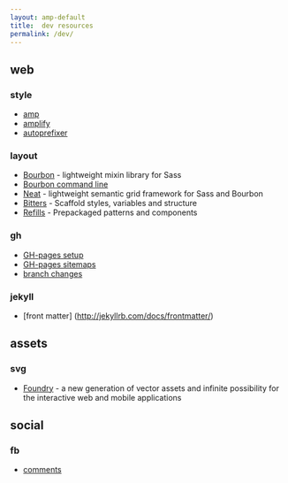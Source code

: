 ```yaml
---
layout: amp-default
title:  dev resources
permalink: /dev/
---
```


## web

### style
- [amp]()
- [amplify](https://github.com/ageitgey/amplify)
- [autoprefixer](https://github.com/postcss/autoprefixer)

### layout
- [Bourbon](https://github.com/thoughtbot/bourbon) - lightweight mixin library for Sass
- [Bourbon command line](https://github.com/thoughtbot/bourbon/wiki/Command-Line-Interface)
- [Neat](https://github.com/thoughtbot/neat) - lightweight semantic grid framework for Sass and Bourbon
- [Bitters](https://github.com/thoughtbot/bitters) - Scaffold styles, variables and structure
- [Refills](https://github.com/thoughtbot/refills) - Prepackaged patterns and components

### gh
- [GH-pages setup](https://jekyllrb.com/docs/github-pages/)
- [GH-pages sitemaps](https://help.github.com/articles/sitemaps-for-github-pages/)
- [branch changes](https://help.github.com/desktop/guides/contributing/making-changes-in-a-branch/)

### jekyll
- [front matter]
(http://jekyllrb.com/docs/frontmatter/)



## assets

### svg
- [Foundry](https://github.com/thoughtbot/foundry) - a new generation of vector assets and infinite possibility for the interactive web and mobile applications  



## social
### fb
- [comments](https://developers.facebook.com/docs/plugins/comments/#settings)
